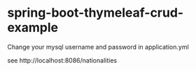 # spring-boot-thymeleaf-crud-example
Change your mysql username and password in application.yml

see http://localhost:8086/nationalities
